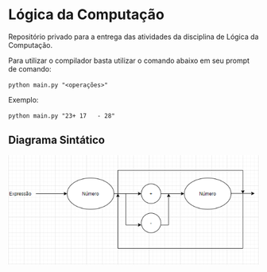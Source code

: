 # Lógica da Computação
Repositório privado para a entrega das atividades da disciplina de Lógica da Computação. 

Para utilizar o compilador basta utilizar o comando abaixo em seu prompt de comando:<br>

`python main.py "<operações>"`

Exemplo:<br>

`python main.py "23+ 17   - 28"`

## Diagrama Sintático
<img src="Imagens/diagrama_sintatico.png">
